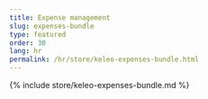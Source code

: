 ```yaml
---
title: Expense management
slug: expenses-bundle
type: featured
order: 30
lang: hr
permalink: /hr/store/keleo-expenses-bundle.html
---
```


{% include store/keleo-expenses-bundle.md %}

